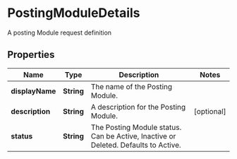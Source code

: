 

# PostingModuleDetails

A posting Module request definition

## Properties

Name | Type | Description | Notes
------------ | ------------- | ------------- | -------------
**displayName** | **String** | The name of the Posting Module. | 
**description** | **String** | A description for the Posting Module. |  [optional]
**status** | **String** | The Posting Module status. Can be Active, Inactive or Deleted. Defaults to Active. | 



